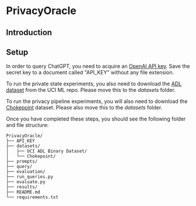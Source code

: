# PrivacyOracle

## Introduction


## Setup

In order to query ChatGPT, you need to acquire an [OpenAI API key](https://platform.openai.com/api-keys).  Save the secret key to a document called "API_KEY" without any file extension.

To run the private state experiments, you also need to download the [ADL dataset](https://archive.ics.uci.edu/dataset/271/activities+of+daily+living+adls+recognition+using+binary+sensors) from the UCI ML repo.  Please move this to the *datasets* folder.

To run the privacy pipeline experiments, you will also need to download the [Chokepoint](https://arma.sourceforge.net/chokepoint/) dataset.  Please also move this to the *datasets* folder.

Once you have completed these steps, you should see the following folder and file structure:

```
PrivacyOracle/
├── API_KEY
├── datasets/
│   ├── UCI ADL Binary Dataset/
│   └── Chokepoint/
├── prompts/
├── query/
├── evaluation/
├── run_queries.py
├── evaluate.py
├── results/
├── README.md
└── requirements.txt
```
